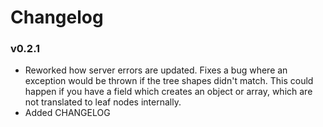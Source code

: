 # Changelog

### v0.2.1

- Reworked how server errors are updated. Fixes a bug where an exception would be thrown if the tree shapes didn't match. This could happen if you have a field which creates an object or array, which are not translated to leaf nodes internally.
- Added CHANGELOG

